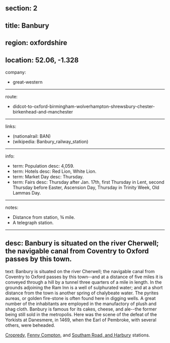 section: 2
----
title: Banbury
----
region: oxfordshire
----
location: 52.06, -1.328
----
company:
- great-western
----
route:
- didcot-to-oxford-birmingham-wolverhampton-shrewsbury-chester-birkenhead-and-manchester
----
links:
- (nationalrail: BAN)
- (wikipedia: Banbury_railway_station)
----
info:
- term: Population
  desc: 4,059.
- term: Hotels
  desc: Red Lion, White Lion.
- term: Market Day
  desc: Thursday.
- term: Fairs
  desc: Thursday after Jan. 17th, first Thursday
  in Lent, second Thursday before Easter, Ascension
  Day, Thursday in Trinity Week, Old Lammas Day.
----
notes:
- Distance from station, ¾ mile.
- A telegraph station.
----
desc: Banbury is situated on the river Cherwell; the navigable canal from Coventry to Oxford passes by this town.
----
text: Banbury is situated on the river Cherwell; the navigable canal from Coventry to Oxford passes by this town--and at a distance of five miles it is conveyed through a hill by a tunnel three quarters of a mile in length. In the grounds adjoining the Ram Inn is a well of sulphurated water; and at a short distance from the town is another spring of chalybeate water. The pyrites aureas, or golden fire-stone is often found here in digging wells. A great number of the inhabitants are employed in the manufactory of plush and shag cloth. Banbury is famous for its cakes, cheese, and ale--the former being still sold in the metropolis. Here was the scene of the defeat of the Yorkists at Danesmere, in 1469, when the Earl of Pembroke, with several others, were beheaded.

[Cropredy](/stations/cropredy), [Fenny Compton](/stations/fenny-compton), and [Southam Road, and Harbury](/stations/southam-road-and-harbury) stations.
